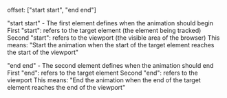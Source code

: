 offset: ["start start", "end end"]

"start start" - The first element defines when the animation should begin
First "start": refers to the target element (the element being tracked)
Second "start": refers to the viewport (the visible area of the browser)
This means: "Start the animation when the start of the target element reaches the start of the viewport"

"end end" - The second element defines when the animation should end
First "end": refers to the target element
Second "end": refers to the viewport
This means: "End the animation when the end of the target element reaches the end of the viewport"